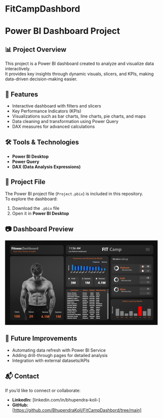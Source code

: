 # FitCampDashbord
# Power BI Dashboard Project

## 📊 Project Overview
This project is a Power BI dashboard created to analyze and visualize data interactively.  
It provides key insights through dynamic visuals, slicers, and KPIs, making data-driven decision-making easier.

## 🚀 Features
- Interactive dashboard with filters and slicers  
- Key Performance Indicators (KPIs)  
- Visualizations such as bar charts, line charts, pie charts, and maps  
- Data cleaning and transformation using Power Query  
- DAX measures for advanced calculations  

## 🛠️ Tools & Technologies
- **Power BI Desktop**  
- **Power Query**  
- **DAX (Data Analysis Expressions)**  

## 📁 Project File
The Power BI project file (`Project.pbix`) is included in this repository.  
To explore the dashboard:  
1. Download the `.pbix` file  
2. Open it in **Power BI Desktop**  

## 📷 Dashboard Preview
![Dashboard Preview](https://github.com/BhupendraKoli/FitCampDashbord/blob/main/Screenshot%202025-10-03%20150544.png)  

## 🔮 Future Improvements
- Automating data refresh with Power BI Service  
- Adding drill-through pages for detailed analysis  
- Integration with external datasets/APIs  

## 📬 Contact
If you’d like to connect or collaborate:  
- **LinkedIn:** [linkedin.com/in/bhupendra-koli-]  
- **GitHub:** [https://github.com/BhupendraKoli/FitCampDashbord/tree/main]  

